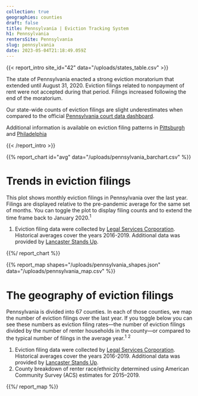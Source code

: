 ```yaml
---
collection: true
geographies: counties
draft: false
title: Pennsylvania | Eviction Tracking System
h1: Pennsylvania
rentersSite: Pennsylvania
slug: pennsylvania
date: 2023-05-04T21:18:49.059Z
---
```

{{< report_intro site_id="42" data="/uploads/states_table.csv" >}}

The state of Pennsylvania enacted a strong eviction moratorium that extended until August 31, 2020. Eviction filings related to nonpayment of rent were not accepted during that period. Filings increased following the end of the moratorium.

Our state-wide counts of eviction filings are slight underestimates when compared to the official [Pennsylvania court data dashboard](https://www.pacourts.us/news-and-statistics/research-and-statistics/dashboard-table-of-contents/magisterial-district-courts-statewide-dashboard). 

 Additional information is available on eviction filing patterns in [Pittsburgh ](https://evictionlab.org/eviction-tracking/pittsburgh-pa/)and [Philadelphia](https://evictionlab.org/eviction-tracking/philadelphia-pa/)

{{< /report_intro >}}


{{% report_chart id="avg" data="/uploads/pennsylvania_barchart.csv" %}}

# Trends in eviction filings

This plot shows monthly eviction filings in Pennsylvania over the last year. Filings are displayed relative to the pre-pandemic average for the same set of months. You can toggle the plot to display filing counts and to extend the time frame back to January 2020.<sup>1</sup>

1. Eviction filing data were collected by [Legal Services Corporation](https://www.lsc.gov/). Historical averages cover the years 2016-2019. Additional data was provided by [Lancaster Stands Up](https://lancasterstandsup.org/).

{{%/ report_chart %}}



{{% report_map shapes="/uploads/pennsylvania_shapes.json" data="/uploads/pennsylvania_map.csv" %}}

# The geography of eviction filings

Pennsylvania is divided into 67 counties. In each of those counties, we map the number of eviction filings over the last year. If you toggle below you can see these numbers as eviction filing rates—the number of eviction filings divided by the number of renter households in the county—or compared to the typical number of filings in the average year.<sup>1</sup> <sup>2</sup>

1. Eviction filing data were collected by [Legal Services Corporation](https://www.lsc.gov/). Historical averages cover the years 2016-2019. Additional data was provided by [Lancaster Stands Up](https://lancasterstandsup.org/).
2. County breakdown of renter race/ethnicity determined using American Community Survey (ACS) estimates for 2015–2019.

{{%/ report_map %}}